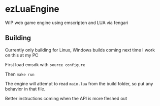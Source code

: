 # ezLuaEngine

WIP web game engine using emscripten and LUA via fengari

## Building

Currently only building for Linux, Windows builds coming next time I work on this at my PC

First load emsdk with
```source configure```

Then
```make run```

The engine will attempt to read `main.lua` from the build folder, so put any behavior in that file.

Better instructions coming when the API is more fleshed out
